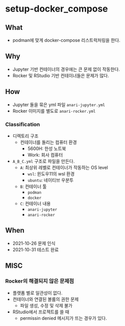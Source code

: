 # setup-docker_compose

## What

- podman에 맞게 docker-compose 리스트럭처링을 한다. 

## Why 

- Jupyter 기반 컨테이너의 경우에는 큰 문제 없이 작동한다. 
- Rocker 및 RStudio 기반 컨테이너들은 문제가 많다. 

## How 

- Jupyter 둘을 묶은 yml 파일 `anari-jupyter.yml`
- Rocker 이미지를 별도로 `anari-rocker.yml`

### Classification 

- 디렉토리 구조 
  + 컨테이너를 돌리는 컴퓨터 환경 
    + 5600H: 한성 노트북 
    + Work: 회사 컴퓨터 
- `A_B_C.yml` 구조로 파일을 만든다. 
  + `A`: 최상위 레벨로 컨테이너가 작동하는 OS level
    + `wsl`: 윈도우11의 wsl 환경
    + `ubuntu`: 네이티브 우분투  
  + `B`: 컨테이너 툴 
    + `podman`
    + `docker`
  + `C`: 컨테이너 내용 
    + `anari-jupyter`
    + `anari-rocker` 

## When 

- 2021-10-26 문제 인식 
- 2021-10-31 테스트 완료 

## MISC

### Rocker의 해결되지 않은 문제점 

- 플랫폼 별로 일관성이 없다. 
- 컨테이너와 연결된 볼륨의 권한 문제 
  + 파일 생성, 수정 및 삭제 불가 
- RStudio에서 프로젝트를 쓸 때 
  + permissin denied 메시지가 뜨는 경우가 있다. 